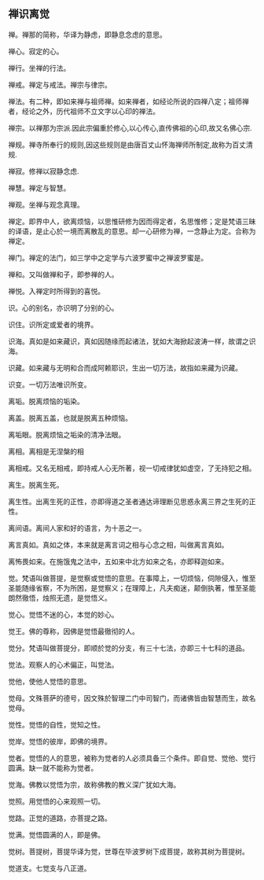 ## 禅识离觉

禅。禅那的简称，华译为静虑，即静息念虑的意思。

禅心。寂定的心。

禅行。坐禅的行法。

禅戒。禅定与戒法。禅宗与律宗。

禅法。有二种，即如来禅与祖师禅。如来禅者，如经论所说的四禅八定；祖师禅者，经论之外，历代祖师不立文字以心印的禅法。

禅宗。以禅那为宗派.因此宗偏重於修心,以心传心,直传佛祖的心印,故又名佛心宗.

禅规。禅寺所奉行的规则,因这些规则是由唐百丈山怀海禅师所制定,故称为百丈清规.

禅寂。修禅以寂静念虑.

禅慧。禅定与智慧。

禅观。坐禅与观念真理。

禅定。即界中人，欲离烦恼，以思惟研修为因而得定者，名思惟修；定是梵语三昧的译语，是止心於一境而离散乱的意思。却一心研修为禅，一念静止为定。合称为禅定。

禅门。禅定的法门，如三学中之定学与六波罗蜜中之禅波罗蜜是。

禅和。又叫做禅和子，即参禅的人。

禅悦。入禅定时所得到的喜悦。

识。心的别名，亦识明了分别的心。

识住。识所定或爱者的境界。

识海。真如是如来藏识，真如因随缘而起诸法，犹如大海掀起波涛一样，故谓之识海。

识藏。如来藏与无明和合而成阿赖耶识，生出一切万法，故指如来藏为识藏。

识变。一切万法唯识所变。

离垢。脱离烦恼的垢染。

离盖。脱离五盖，也就是脱离五种烦恼。

离垢眼。脱离烦恼之垢染的清净法眼。

离相。离相是无涅槃的相

离相戒。又名无相戒，即持戒人心无所著，视一切戒律犹如虚空，了无持犯之相。

离生。脱离生死。

离生性。出离生死的正性，亦即得道之圣者通达谛理断见思惑永离三界之生死的正性。

离间语。离间人家和好的语言，为十恶之一。

离言真如。真如之体，本来就是离言词之相与心念之相，叫做离言真如。

离怖畏如来。在施饿鬼之法中，五如来中北方如来之名，亦即释迦如来。

觉。梵语叫做菩提，是觉察或觉悟的意思。在事障上，一切烦恼，伺隙侵入，惟至圣能随缘省察，不为所困，是觉察义；在理障上，凡夫痴迷，颠倒执著，惟至圣能朗然徹悟，烛照无遗，是觉悟义。

觉心。觉悟不迷的心，本觉的妙心。

觉王。佛的尊称，因佛是觉悟最徹彻的人。

觉分。梵语叫做菩提分，即顺於觉的分支，有三十七法，亦即三十七科的道品。

觉法。观察人的心术偏正，叫觉法。

觉他，使他人觉悟的意思。

觉母。文殊菩萨的德号，因文殊於智理二门中司智门，而诸佛皆由智慧而生，故名觉母。

觉性。觉悟的自性，觉知之性。

觉岸。觉悟的彼岸，即佛的境界。

觉者。觉悟的人的意思，被称为觉者的人必须具备三个条件。即自觉、觉他、觉行圆满。缺一就不能称为觉者。

觉海。佛教以觉悟为宗，故称佛教的教义深广犹如大海。

觉照。用觉悟的心来观照一切。

觉路。正觉的道路，亦菩提之路。

觉满。觉悟圆满的人，即是佛。

觉树。菩提树，菩提华译为觉，世尊在毕波罗树下成菩提，故称其树为菩提树。

觉道支。七觉支与八正道。 
